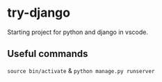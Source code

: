 # try-django
Starting project for python and django in vscode.

## Useful commands
`source bin/activate` &
`python manage.py runserver`
